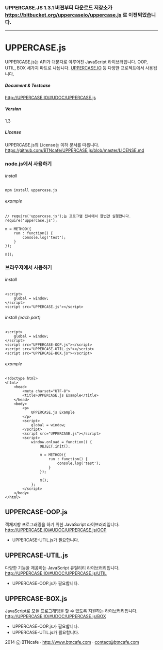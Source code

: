 ### UPPERCASE.JS 1.3.1 버젼부터 다운로드 저장소가 https://bitbucket.org/uppercaseio/uppercase.js 로 이전되었습니다.

<hr />

# UPPERCASE.js
UPPERCASE.js는 API가 대문자로 이루어진 JavaScript 라이브러입니다. OOP, UTIL, BOX 세가지 파트로 나뉩니다. [UPPERCASE.IO](http://UPPERCASE.IO) 등 다양한 프로젝트에서 사용됩니다.

##### Document & Testcase
http://UPPERCASE.IO/#UDOC/UPPERCASE.js

##### Version
1.3

##### License
UPPERCASE.js의 License는 이하 문서를 따릅니다.<br>
https://github.com/BTNcafe/UPPERCASE.js/blob/master/LICENSE.md


### node.js에서 사용하기

###### install
	npm install uppercase.js

###### example
	// require('uppercase.js');는 프로그램 전체에서 한번만 실행합니다.
	require('uppercase.js');
	
	m = METHOD({
		run : function() {
			console.log('test');
		}
	});
	
	m();


### 브라우저에서 사용하기

###### install
	<script>
		global = window;
	</script>
	<script src="UPPERCASE.js"></script>

###### install (each part)
	<script>
		global = window;
	</script>
	<script src="UPPERCASE-OOP.js"></script>
	<script src="UPPERCASE-UTIL.js"></script>
    <script src="UPPERCASE-BOX.js"></script>

###### example
    <!doctype html>
    <html>
        <head>
            <meta charset="UTF-8">
            <title>UPPERCASE.js Example</title>
        </head>
        <body>
            <p>
                UPPERCASE.js Example
            </p>
            <script>
                global = window;
            </script>
            <script src="UPPERCASE.js"></script>
            <script>
                window.onload = function() {
                    OBJECT.init();

                    m = METHOD({
                        run : function() {
                            console.log('test');
                        }
                    });

                    m();
                };
            </script>
        </body>
    </html>



## UPPERCASE-OOP.js
객체지향 프로그래밍을 하기 위한 JavaScript 라이브러리입니다.<br>
http://UPPERCASE.IO/#UDOC/UPPERCASE.js/OOP
- UPPERCASE-UTIL.js가 필요합니다.

## UPPERCASE-UTIL.js
다양한 기능을 제공하는 JavaScript 유틸리티 라이브러리입니다.<br>
http://UPPERCASE.IO/#UDOC/UPPERCASE.js/UTIL
- UPPERCASE-OOP.js가 필요합니다.

## UPPERCASE-BOX.js
JavaScript로 모듈 프로그래밍을 할 수 있도록 지원하는 라이브러리입니다.<br>
http://UPPERCASE.IO/#UDOC/UPPERCASE.js/BOX
- UPPERCASE-OOP.js가 필요합니다.
- UPPERCASE-UTIL.js가 필요합니다.



2014 ⓒ BTNcafe · http://www.btncafe.com · contact@btncafe.com
